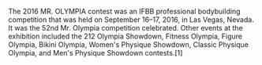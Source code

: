 The 2016 MR. OLYMPIA contest was an IFBB professional bodybuilding competition that was held on September 16–17, 2016, in Las Vegas, Nevada. It was the 52nd Mr. Olympia competition celebrated. Other events at the exhibition included the 212 Olympia Showdown, Fitness Olympia, Figure Olympia, Bikini Olympia, Women's Physique Showdown, Classic Physique Olympia, and Men's Physique Showdown contests.[1]
